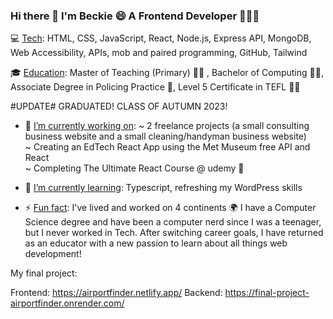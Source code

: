 ### Hi there 👋 I'm Beckie 😄 A Frontend Developer 👨🏼‍💻
 

<!--
**BeckieMorton/BeckieMorton** is a ✨ _special_ ✨ repository because its `README.md` (this file) appears on your GitHub profile. -->

💻 <ins>Tech</ins>: HTML, CSS, JavaScript, React, Node.js, Express API, MongoDB, Web Accessibility, APIs, mob and paired programming, GitHub, Tailwind


🎓 <ins>Education</ins>: Master of Teaching (Primary) 👩‍🏫 , Bachelor of Computing 👩‍💻, Associate Degree in Policing Practice 👮, Level 5 Certificate in TEFL 👩‍🏫

#UPDATE# GRADUATED! CLASS OF AUTUMN 2023!

- 🔭 <ins>I’m currently working on</ins>:
    ~ 2 freelance projects (a small consulting business website and a small cleaning/handyman business website)<br>
    ~ Creating an EdTech React App using the Met Museum free API and React<br>
    ~ Completing The Ultimate React Course @ udemy 🤩<br>
  
- 🌱 <ins>I’m currently learning</ins>: Typescript, refreshing my WordPress skills
  
- ⚡ <ins>Fun fact</ins>: I've lived and worked on 4 continents 🌍 I have a Computer Science degree and have been a computer nerd since I was a teenager, but I never worked in Tech. After switching career goals, I have returned as an educator with a new passion to learn about all things web development!


My final project: 

Frontend: https://airportfinder.netlify.app/
Backend: https://final-project-airportfinder.onrender.com/


